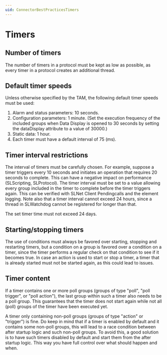 ```yaml
---
uid: ConnectorBestPracticesTimers
---
```


# Timers

## Number of timers

The number of timers in a protocol must be kept as low as possible, as every timer in a protocol creates an additional thread.

## Default timer speeds

Unless otherwise specified by the TAM, the following default timer speeds must be used:

1. Alarm and status parameters: 10 seconds.
1. Configuration parameters: 1 minute. (Set the execution frequency of the included groups when Data Display is opened to 30 seconds by setting the dataDisplay attribute to a value of 30000.)
1. Static data: 1 hour.
1. Each timer must have a default interval of 75 (ms).

## Timer interval restrictions

The interval of timers must be carefully chosen. For example, suppose a timer triggers every 10 seconds and initiates an operation that requires 20 seconds to complete. This can have a negative impact on performance (SLScripting, SLProtocol). The timer interval must be set to a value allowing every group included in the timer to complete before the timer triggers again. This can be verified with SLNet Client Pendingcalls and the element logging. Note also that a timer interval cannot exceed 24 hours, since a thread in SLWatchdog cannot be registered for longer than that.

The set timer time must not exceed 24 days.

## Starting/stopping timers

The use of conditions must always be favored over starting, stopping and restarting timers, but a condition on a group is favored over a condition on a timer, since the timer performs a regular check on that condition to see if it becomes true. In case an action is used to start or stop a timer, a timer that is already started must not be started again, as this could lead to issues.

## Timer content

If a timer contains one or more poll groups (groups of type "poll", "poll trigger", or "poll action"), the last group within such a timer also needs to be a poll group. This guarantees that the timer does not start again while not all (poll) groups of the timer have been executed yet.

A timer only containing non-poll groups (groups of type "action" or "trigger") is fine. Do keep in mind that if a timer is enabled by default and it contains some non-poll groups, this will lead to a race condition between after startup logic and such non-poll groups. To avoid this, a good solution is to have such timers disabled by default and start them from the after startup logic. This way you have full control over what should happen and when.

